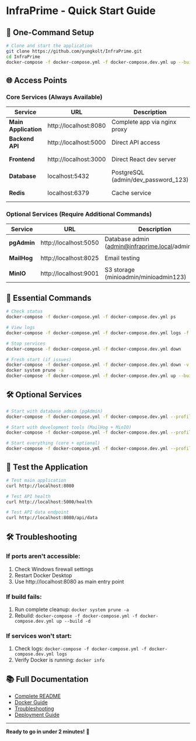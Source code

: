 # InfraPrime - Quick Start Guide

## 🚀 One-Command Setup

```bash
# Clone and start the application
git clone https://github.com/yungkolt/InfraPrime.git
cd InfraPrime
docker-compose -f docker-compose.yml -f docker-compose.dev.yml up --build -d
```

## 🌐 Access Points

### Core Services (Always Available)
| Service | URL | Description | Status |
|---------|-----|-------------|--------|
| **Main Application** | http://localhost:8080 | Complete app via nginx proxy | ✅ Active |
| **Backend API** | http://localhost:5000 | Direct API access | ✅ Active |
| **Frontend** | http://localhost:3000 | Direct React dev server | ✅ Active |
| **Database** | localhost:5432 | PostgreSQL (admin/dev_password_123) | ✅ Active |
| **Redis** | localhost:6379 | Cache service | ✅ Active |

### Optional Services (Require Additional Commands)
| Service | URL | Description | Command |
|---------|-----|-------------|---------|
| **pgAdmin** | http://localhost:5050 | Database admin (admin@infraprime.local/admin123) | `--profile tools` |
| **MailHog** | http://localhost:8025 | Email testing | `--profile dev-tools` |
| **MinIO** | http://localhost:9001 | S3 storage (minioadmin/minioadmin123) | `--profile dev-tools` |

## 🔧 Essential Commands

```bash
# Check status
docker-compose -f docker-compose.yml -f docker-compose.dev.yml ps

# View logs
docker-compose -f docker-compose.yml -f docker-compose.dev.yml logs -f

# Stop services
docker-compose -f docker-compose.yml -f docker-compose.dev.yml down

# Fresh start (if issues)
docker-compose -f docker-compose.yml -f docker-compose.dev.yml down -v
docker system prune -a
docker-compose -f docker-compose.yml -f docker-compose.dev.yml up --build -d
```

## 🛠️ Optional Services

```bash
# Start with database admin (pgAdmin)
docker-compose -f docker-compose.yml -f docker-compose.dev.yml --profile tools up -d

# Start with development tools (MailHog + MinIO)
docker-compose -f docker-compose.yml -f docker-compose.dev.yml --profile dev-tools up -d

# Start everything (core + optional)
docker-compose -f docker-compose.yml -f docker-compose.dev.yml --profile tools --profile dev-tools up -d
```

## 🧪 Test the Application

```bash
# Test main application
curl http://localhost:8080

# Test API health
curl http://localhost:5000/health

# Test API data endpoint
curl http://localhost:8080/api/data
```

## 🛠️ Troubleshooting

### If ports aren't accessible:
1. Check Windows firewall settings
2. Restart Docker Desktop
3. Use http://localhost:8080 as main entry point

### If build fails:
1. Run complete cleanup: `docker system prune -a`
2. Rebuild: `docker-compose -f docker-compose.yml -f docker-compose.dev.yml up --build -d`

### If services won't start:
1. Check logs: `docker-compose -f docker-compose.yml -f docker-compose.dev.yml logs`
2. Verify Docker is running: `docker info`

## 📚 Full Documentation

- [Complete README](README.md)
- [Docker Guide](docs/DOCKER.md)
- [Troubleshooting](docs/TROUBLESHOOTING.md)
- [Deployment Guide](docs/DEPLOYMENT.md)

---

**Ready to go in under 2 minutes!** 🎉
